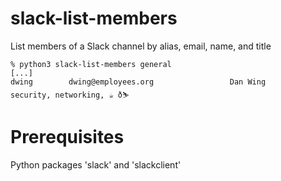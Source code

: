 # slack-list-members
List members of a Slack channel by alias, email, name, and title

```
% python3 slack-list-members general
[...]
dwing        dwing@employees.org                 Dan Wing                       security, networking, ☕ ð⛷️   
```
# Prerequisites

Python packages 'slack' and 'slackclient'



